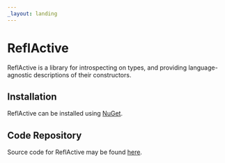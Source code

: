 ```yaml
---
_layout: landing
---
```


# ReflActive

ReflActive is a library for introspecting on types, and providing
language-agnostic descriptions of their constructors.

## Installation

ReflActive can be installed using
[NuGet](https://nuget.org/packages/ReflActive).

## Code Repository

Source code for ReflActive may be
found [here](https://github.com/jeffrey-w/ReflActive).

